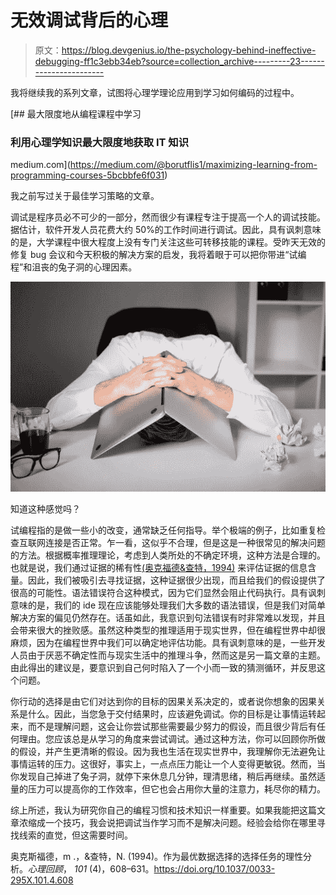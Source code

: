 # 无效调试背后的心理

> 原文：<https://blog.devgenius.io/the-psychology-behind-ineffective-debugging-ff1c3ebb34eb?source=collection_archive---------23----------------------->

我将继续我的系列文章，试图将心理学理论应用到学习如何编码的过程中。

[](https://medium.com/@borutflis1/maximizing-learning-from-programming-courses-5bcbbfe6f031) [## 最大限度地从编程课程中学习

### 利用心理学知识最大限度地获取 IT 知识

medium.com](https://medium.com/@borutflis1/maximizing-learning-from-programming-courses-5bcbbfe6f031) 

我之前写过关于最佳学习策略的文章。

调试是程序员必不可少的一部分，然而很少有课程专注于提高一个人的调试技能。据估计，软件开发人员花费大约 50%的工作时间进行调试。因此，具有讽刺意味的是，大学课程中很大程度上没有专门关注这些可转移技能的课程。受昨天无效的修复 bug 会议和今天积极的解决方案的启发，我将着眼于可以把你带进“试编程”和沮丧的兔子洞的心理因素。

![](img/80b16162f8ab96696a56b971836ee5dc.png)

知道这种感觉吗？

试编程指的是做一些小的改变，通常缺乏任何指导。举个极端的例子，比如重复检查互联网连接是否正常。乍一看，这似乎不合理，但是这是一种很常见的解决问题的方法。根据概率推理理论，考虑到人类所处的不确定环境，这种方法是合理的。也就是说，我们通过证据的稀有性[(奥克福德&查特，1994)](https://www.zotero.org/google-docs/?9SqvAM) 来评估证据的信息含量。因此，我们被吸引去寻找证据，这种证据很少出现，而且给我们的假设提供了很高的可能性。语法错误符合这种模式，因为它们显然会阻止代码执行。具有讽刺意味的是，我们的 ide 现在应该能够处理我们大多数的语法错误，但是我们对简单解决方案的偏见仍然存在。话虽如此，我意识到句法错误有时非常难以发现，并且会带来很大的挫败感。虽然这种类型的推理适用于现实世界，但在编程世界中却很麻烦，因为在编程世界中我们可以确定地评估功能。具有讽刺意味的是，一些开发人员由于厌恶不确定性而与现实生活中的推理斗争，然而这是另一篇文章的主题。由此得出的建议是，要意识到自己何时陷入了一个小而一致的猜测循环，并反思这个问题。

你行动的选择是由它们对达到你的目标的因果关系决定的，或者说你想象的因果关系是什么。因此，当您急于交付结果时，应该避免调试。你的目标是让事情运转起来，而不是理解问题，这会让你尝试那些需要最少努力的假设，而且很少背后有任何理由。您应该总是从学习的角度来尝试调试。通过这种方法，你可以回顾你所做的假设，并产生更清晰的假设。因为我也生活在现实世界中，我理解你无法避免让事情运转的压力。这很好，事实上，一点点压力能让一个人变得更敏锐。然而，当你发现自己掉进了兔子洞，就停下来休息几分钟，理清思绪，稍后再继续。虽然适量的压力可以提高你的工作效率，但它也会占用你大量的注意力，耗尽你的精力。

综上所述，我认为研究你自己的编程习惯和技术知识一样重要。如果我能把这篇文章浓缩成一个技巧，我会说把调试当作学习而不是解决问题。经验会给你在哪里寻找线索的直觉，但这需要时间。

奥克斯福德，m .，&查特，N. (1994)。作为最优数据选择的选择任务的理性分析。*心理回顾*， *101* (4)，608–631。https://doi.org/10.1037/0033-295X.101.4.608